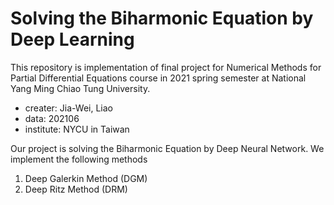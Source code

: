 # Solving the Biharmonic Equation by Deep Learning
This repository is implementation of final project for Numerical Methods for Partial Differential Equations course in 2021 spring semester at National Yang Ming Chiao Tung University.

- creater: Jia-Wei, Liao
- data: 202106
- institute: NYCU in Taiwan

Our project is solving the Biharmonic Equation by Deep Neural Network.
We implement the following methods
1. Deep Galerkin Method (DGM)
2.  Deep Ritz Method (DRM)
